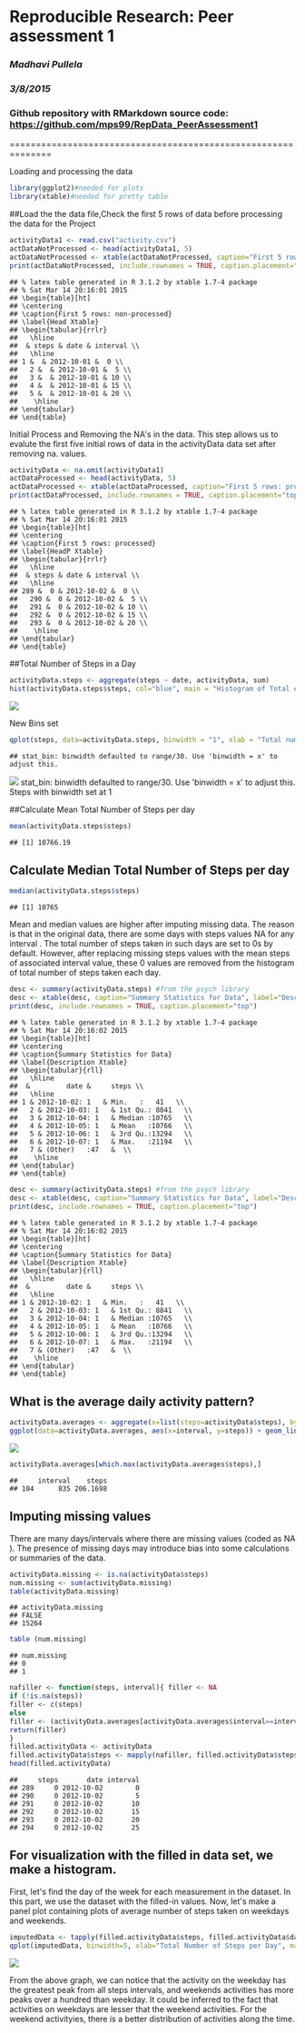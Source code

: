 # Reproducible Research: Peer assessment 1
### *Madhavi Pullela*
### *3/8/2015*
### Github repository with RMarkdown source code: https://github.com/mps99/RepData_PeerAssessment1
==============================================================
  
  Loading and processing the data

```r
library(ggplot2)#needed for plots
library(xtable)#needed for pretty table
```

##Load the the data file,Check the first 5 rows of data before processing the data for the Project


```r
activityData1 <- read.csv("activity.csv")
actDataNotProcessed <- head(activityData1, 5)
actDataNotProcessed <- xtable(actDataNotProcessed, caption="First 5 rows: non-processed", label="Head Xtable", digits=1)
print(actDataNotProcessed, include.rownames = TRUE, caption.placement="top")
```

```
## % latex table generated in R 3.1.2 by xtable 1.7-4 package
## % Sat Mar 14 20:16:01 2015
## \begin{table}[ht]
## \centering
## \caption{First 5 rows: non-processed} 
## \label{Head Xtable}
## \begin{tabular}{rrlr}
##   \hline
##  & steps & date & interval \\ 
##   \hline
## 1 &  & 2012-10-01 &  0 \\ 
##   2 &  & 2012-10-01 &  5 \\ 
##   3 &  & 2012-10-01 & 10 \\ 
##   4 &  & 2012-10-01 & 15 \\ 
##   5 &  & 2012-10-01 & 20 \\ 
##    \hline
## \end{tabular}
## \end{table}
```
Initial Process and Removing the NA's in the data.
This step allows us to evalute the first five initial rows of data in the activityData data set after removing na. values.


```r
activityData <- na.omit(activityData1)
actDataProcessed <- head(activityData, 5)
actDataProcessed <- xtable(actDataProcessed, caption="First 5 rows: processed", label="HeadP Xtable", digits=1)
print(actDataProcessed, include.rownames = TRUE, caption.placement="top")
```

```
## % latex table generated in R 3.1.2 by xtable 1.7-4 package
## % Sat Mar 14 20:16:01 2015
## \begin{table}[ht]
## \centering
## \caption{First 5 rows: processed} 
## \label{HeadP Xtable}
## \begin{tabular}{rrlr}
##   \hline
##  & steps & date & interval \\ 
##   \hline
## 289 &  0 & 2012-10-02 &  0 \\ 
##   290 &  0 & 2012-10-02 &  5 \\ 
##   291 &  0 & 2012-10-02 & 10 \\ 
##   292 &  0 & 2012-10-02 & 15 \\ 
##   293 &  0 & 2012-10-02 & 20 \\ 
##    \hline
## \end{tabular}
## \end{table}
```

##Total Number of Steps in a Day

```r
activityData.steps <- aggregate(steps ~ date, activityData, sum)
hist(activityData.steps$steps, col="blue", main = "Histogram of Total # Steps Taken Each Day", xlab="Total Number of Steps in a Day")
```

![](PA1_template_files/figure-html/unnamed-chunk-4-1.png) 

New Bins set

```r
qplot(steps, data=activityData.steps, binwidth = "1", xlab = "Total number of steps taken each day",  main = "Steps with binwidth set at 1", na.rm=TRUE) +  geom_histogram(colour="black", aes(fill = ..count..)) 
```

```
## stat_bin: binwidth defaulted to range/30. Use 'binwidth = x' to adjust this.
```

![](PA1_template_files/figure-html/unnamed-chunk-5-1.png) 
stat_bin: binwidth defaulted to range/30. Use 'binwidth = x' to adjust this.
Steps with binwidth set at 1

##Calculate Mean Total Number of Steps per day

```r
mean(activityData.steps$steps)
```

```
## [1] 10766.19
```
## Calculate Median Total Number of Steps per day

```r
median(activityData.steps$steps)
```

```
## [1] 10765
```
Mean and median values are higher after imputing missing data. The reason is that in the original data, there are some days with  steps  values  NA  for any  interval . The total number of steps taken in such days are set to 0s by default. However, after replacing missing  steps  values with the mean  steps  of associated  interval  value, these 0 values are removed from the histogram of total number of steps taken each day.



```r
desc <- summary(activityData.steps) #from the psych library
desc <- xtable(desc, caption="Summary Statistics for Data", label="Description Xtable", digits=1)
print(desc, include.rownames = TRUE, caption.placement="top")
```

```
## % latex table generated in R 3.1.2 by xtable 1.7-4 package
## % Sat Mar 14 20:16:02 2015
## \begin{table}[ht]
## \centering
## \caption{Summary Statistics for Data} 
## \label{Description Xtable}
## \begin{tabular}{rll}
##   \hline
##  &         date &     steps \\ 
##   \hline
## 1 & 2012-10-02: 1   & Min.   :   41   \\ 
##   2 & 2012-10-03: 1   & 1st Qu.: 8841   \\ 
##   3 & 2012-10-04: 1   & Median :10765   \\ 
##   4 & 2012-10-05: 1   & Mean   :10766   \\ 
##   5 & 2012-10-06: 1   & 3rd Qu.:13294   \\ 
##   6 & 2012-10-07: 1   & Max.   :21194   \\ 
##   7 & (Other)   :47   &  \\ 
##    \hline
## \end{tabular}
## \end{table}
```

```r
desc <- summary(activityData.steps) #from the psych library
desc <- xtable(desc, caption="Summary Statistics for Data", label="Description Xtable", digits=1)
print(desc, include.rownames = TRUE, caption.placement="top")
```

```
## % latex table generated in R 3.1.2 by xtable 1.7-4 package
## % Sat Mar 14 20:16:02 2015
## \begin{table}[ht]
## \centering
## \caption{Summary Statistics for Data} 
## \label{Description Xtable}
## \begin{tabular}{rll}
##   \hline
##  &         date &     steps \\ 
##   \hline
## 1 & 2012-10-02: 1   & Min.   :   41   \\ 
##   2 & 2012-10-03: 1   & 1st Qu.: 8841   \\ 
##   3 & 2012-10-04: 1   & Median :10765   \\ 
##   4 & 2012-10-05: 1   & Mean   :10766   \\ 
##   5 & 2012-10-06: 1   & 3rd Qu.:13294   \\ 
##   6 & 2012-10-07: 1   & Max.   :21194   \\ 
##   7 & (Other)   :47   &  \\ 
##    \hline
## \end{tabular}
## \end{table}
```
## What is the average daily activity pattern?


```r
activityData.averages <- aggregate(x=list(steps=activityData$steps), by=list(interval=activityData$interval), FUN=mean)
ggplot(data=activityData.averages, aes(x=interval, y=steps)) + geom_line() + xlab("Intervals set at 5 minutes") + ylab("Average of steps taken")
```

![](PA1_template_files/figure-html/unnamed-chunk-9-1.png) 

```r
activityData.averages[which.max(activityData.averages$steps),]
```

```
##     interval    steps
## 104      835 206.1698
```
## Imputing missing values

There are many days/intervals where there are missing values (coded as  NA ). The presence of missing days may introduce bias into some calculations or summaries of the data.


```r
activityData.missing <- is.na(activityData$steps)
num.missing <- sum(activityData.missing)
table(activityData.missing)
```

```
## activityData.missing
## FALSE 
## 15264
```

```r
table (num.missing)
```

```
## num.missing
## 0 
## 1
```


```r
nafiller <- function(steps, interval){ filler <- NA
if (!is.na(steps))
filler <- c(steps)
else
filler <- (activityData.averages[activityData.averages$interval==interval, "steps"])
return(filler)
}
filled.activityData <- activityData
filled.activityData$steps <- mapply(nafiller, filled.activityData$steps, filled.activityData$interval)
head(filled.activityData)
```

```
##     steps       date interval
## 289     0 2012-10-02        0
## 290     0 2012-10-02        5
## 291     0 2012-10-02       10
## 292     0 2012-10-02       15
## 293     0 2012-10-02       20
## 294     0 2012-10-02       25
```

## For visualization with the filled in data set, we make a histogram.
First, let's find the day of the week for each measurement in the dataset. In this part, we use the dataset with the filled-in values.
Now, let's make a panel plot containing plots of average number of steps taken on weekdays and weekends.


```r
imputedData <- tapply(filled.activityData$steps, filled.activityData$date)
qplot(imputedData, binwidth=5, xlab="Total Number of Steps per Day", main="Total Number of Steps per Day After Imputation" )
```

![](PA1_template_files/figure-html/unnamed-chunk-12-1.png) 

From the above graph, we can notice that the activity on the weekday has the greatest peak from all steps intervals, and weekends activities has more peaks over a hundred than weekday. It could be inferred to the fact that activities on weekdays are lesser that the weekend activities. For the weekend activityies, there is a better distribution of activities along the time.
